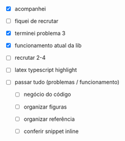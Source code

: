 - [x] acompanhei
- [ ] fiquei de recrutar
- [x] terminei problema 3
- [x] funcionamento atual da lib

- [ ] recrutar 2-4
- [ ] latex typescript highlight
- [ ] passar tudo (problemas / funcionamento)
	- [ ] negócio do código
	- [ ] organizar figuras
	- [ ] organizar referência
	- [ ] conferir snippet inline

